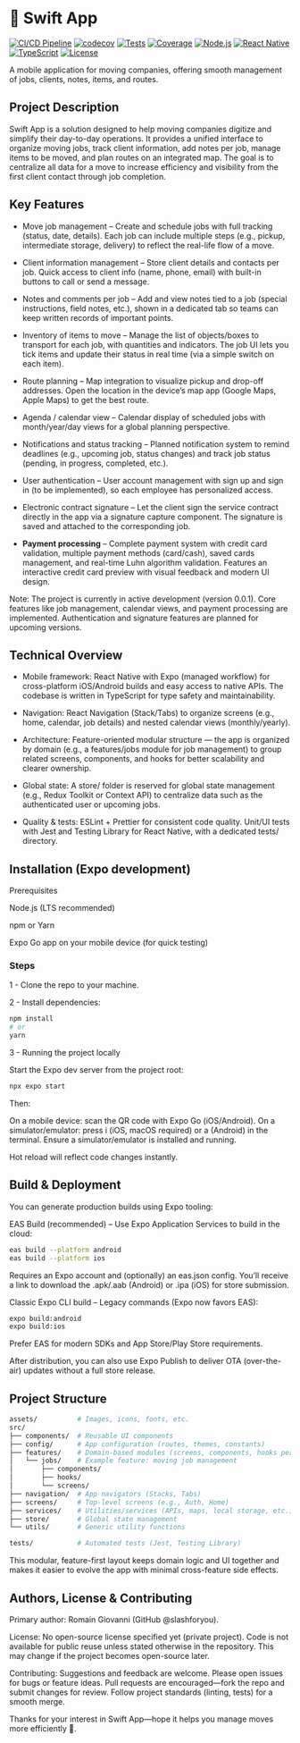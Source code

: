 # 🚚 Swift App

[![CI/CD Pipeline](https://github.com/slashforyou/swift-app/actions/workflows/ci.yml/badge.svg)](https://github.com/slashforyou/swift-app/actions/workflows/ci.yml)
[![codecov](https://codecov.io/gh/slashforyou/swift-app/branch/main/graph/badge.svg)](https://codecov.io/gh/slashforyou/swift-app)
[![Tests](https://img.shields.io/badge/tests-321%20passing-brightgreen)](https://github.com/slashforyou/swift-app)
[![Coverage](https://img.shields.io/badge/coverage-100%25-brightgreen)](https://github.com/slashforyou/swift-app)
[![Node.js](https://img.shields.io/badge/node-18%20|%2020-brightgreen.svg)](https://nodejs.org/)
[![React Native](https://img.shields.io/badge/react--native-0.76.5-blue.svg)](https://reactnative.dev/)
[![TypeScript](https://img.shields.io/badge/typescript-5.3.3-blue.svg)](https://www.typescriptlang.org/)
[![License](https://img.shields.io/badge/license-MIT-blue.svg)](LICENSE)

A mobile application for moving companies, offering smooth management of jobs, clients, notes, items, and routes.

## Project Description

Swift App is a solution designed to help moving companies digitize and simplify their day-to-day operations. It provides a unified interface to organize moving jobs, track client information, add notes per job, manage items to be moved, and plan routes on an integrated map. The goal is to centralize all data for a move to increase efficiency and visibility from the first client contact through job completion.

## Key Features

- Move job management – Create and schedule jobs with full tracking (status, date, details). Each job can include multiple steps (e.g., pickup, intermediate storage, delivery) to reflect the real-life flow of a move.

- Client information management – Store client details and contacts per job. Quick access to client info (name, phone, email) with built-in buttons to call or send a message.

- Notes and comments per job – Add and view notes tied to a job (special instructions, field notes, etc.), shown in a dedicated tab so teams can keep written records of important points.

- Inventory of items to move – Manage the list of objects/boxes to transport for each job, with quantities and indicators. The job UI lets you tick items and update their status in real time (via a simple switch on each item).

- Route planning – Map integration to visualize pickup and drop-off addresses. Open the location in the device’s map app (Google Maps, Apple Maps) to get the best route.

- Agenda / calendar view – Calendar display of scheduled jobs with month/year/day views for a global planning perspective.

- Notifications and status tracking – Planned notification system to remind deadlines (e.g., upcoming job, status changes) and track job status (pending, in progress, completed, etc.).

- User authentication – User account management with sign up and sign in (to be implemented), so each employee has personalized access.

- Electronic contract signature – Let the client sign the service contract directly in the app via a signature capture component. The signature is saved and attached to the corresponding job.

- **Payment processing** – Complete payment system with credit card validation, multiple payment methods (card/cash), saved cards management, and real-time Luhn algorithm validation. Features an interactive credit card preview with visual feedback and modern UI design.

Note: The project is currently in active development (version 0.0.1). Core features like job management, calendar views, and payment processing are implemented. Authentication and signature features are planned for upcoming versions.

## Technical Overview

- Mobile framework: React Native with Expo (managed workflow) for cross-platform iOS/Android builds and easy access to native APIs. The codebase is written in TypeScript for type safety and maintainability.

- Navigation: React Navigation (Stack/Tabs) to organize screens (e.g., home, calendar, job details) and nested calendar views (monthly/yearly).

- Architecture: Feature-oriented modular structure — the app is organized by domain (e.g., a features/jobs module for job management) to group related screens, components, and hooks for better scalability and clearer ownership.

- Global state: A store/ folder is reserved for global state management (e.g., Redux Toolkit or Context API) to centralize data such as the authenticated user or upcoming jobs.

- Quality & tests: ESLint + Prettier for consistent code quality. Unit/UI tests with Jest and Testing Library for React Native, with a dedicated tests/ directory.

## Installation (Expo development)

Prerequisites

Node.js (LTS recommended)

npm or Yarn

Expo Go app on your mobile device (for quick testing)

### Steps

1 - Clone the repo to your machine.

2 - Install dependencies:
```bash
npm install
# or
yarn
```
3 - Running the project locally

Start the Expo dev server from the project root:
```bash
npx expo start
```
Then:

On a mobile device: scan the QR code with Expo Go (iOS/Android).
On a simulator/emulator: press i (iOS, macOS required) or a (Android) in the terminal. Ensure a simulator/emulator is installed and running.

Hot reload will reflect code changes instantly.

## Build & Deployment

You can generate production builds using Expo tooling:

EAS Build (recommended) – Use Expo Application Services to build in the cloud:
```bash
eas build --platform android
eas build --platform ios
```
Requires an Expo account and (optionally) an eas.json config. You’ll receive a link to download the .apk/.aab (Android) or .ipa (iOS) for store submission.

Classic Expo CLI build – Legacy commands (Expo now favors EAS):
```bash
expo build:android
expo build:ios
```
Prefer EAS for modern SDKs and App Store/Play Store requirements.

After distribution, you can also use Expo Publish to deliver OTA (over-the-air) updates without a full store release.

## Project Structure

```bash
assets/          # Images, icons, fonts, etc.
src/
├── components/  # Reusable UI components
├── config/      # App configuration (routes, themes, constants)
├── features/    # Domain-based modules (screens, components, hooks per feature)
│   └── jobs/    # Example feature: moving job management
│       ├── components/
│       ├── hooks/
│       └── screens/
├── navigation/  # App navigators (Stacks, Tabs)
├── screens/     # Top-level screens (e.g., Auth, Home)
├── services/    # Utilities/services (APIs, maps, local storage, etc.)
├── store/       # Global state management
└── utils/       # Generic utility functions

tests/           # Automated tests (Jest, Testing Library)
```

This modular, feature-first layout keeps domain logic and UI together and makes it easier to evolve the app with minimal cross-feature side effects.

## Authors, License & Contributing

Primary author: Romain Giovanni (GitHub @slashforyou).

License: No open-source license specified yet (private project). Code is not available for public reuse unless stated otherwise in the repository. This may change if the project becomes open-source later.

Contributing: Suggestions and feedback are welcome. Please open issues for bugs or feature ideas. Pull requests are encouraged—fork the repo and submit changes for review. Follow project standards (linting, tests) for a smooth merge.

Thanks for your interest in Swift App—hope it helps you manage moves more efficiently 🚀.